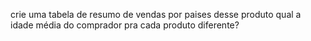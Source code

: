 crie uma tabela de resumo de vendas por paises desse produto
qual a idade média do comprador pra cada produto diferente?